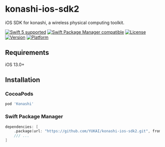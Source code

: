 # konashi-ios-sdk2

iOS SDK for konashi, a wireless physical computing toolkit.

[![Swift 5 supported](https://img.shields.io/badge/Swift-5.7-orange.svg)](https://github.com/apple/swift)
[![Swift Package Manager compatible](https://img.shields.io/badge/Swift_Package_Manager-compatible-orange)](https://swift.org/package-manager/)
[![License](https://img.shields.io/cocoapods/l/Konashi.svg?style=flat)](http://cocoadocs.org/docsets/Konashi)
[![Version](https://img.shields.io/cocoapods/v/Konashi.svg)](https://cocoapods.org/pods/Konashi)
[![Platform](https://img.shields.io/cocoapods/p/Konashi.svg?style=flat)](http://cocoadocs.org/docsets/Konashi)

## Requirements

iOS 13.0+

## Installation

### CocoaPods

```ruby
pod 'Konashi'
```

### Swift Package Manager

```swift
dependencies: [
    .package(url: "https://github.com/YUKAI/konashi-ios-sdk2.git", from: "1.0.0"),
    /// ...
]
```
